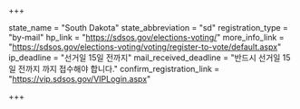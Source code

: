 +++

state_name = "South Dakota"
state_abbreviation = "sd"
registration_type = "by-mail"
hp_link = "https://sdsos.gov/elections-voting/"
more_info_link = "https://sdsos.gov/elections-voting/voting/register-to-vote/default.aspx"
ip_deadline = "선거일 15일 전까지"
mail_received_deadline = "반드시 선거일 15일 전까지 까지 접수해야 합니다."
confirm_registration_link = "https://vip.sdsos.gov/VIPLogin.aspx"

+++